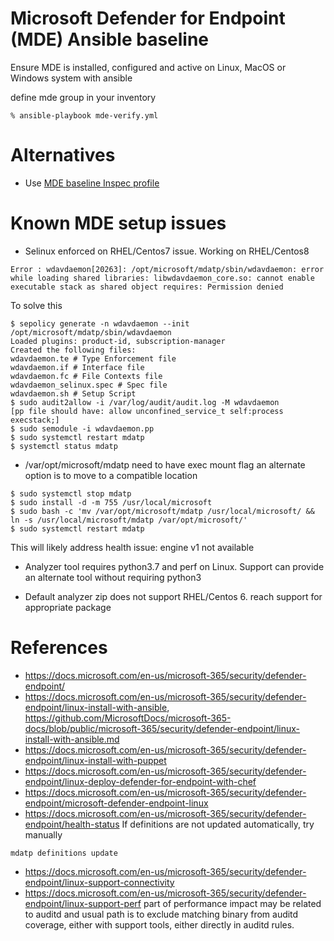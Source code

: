 # Microsoft Defender for Endpoint (MDE) Ansible baseline

Ensure MDE is installed, configured and active on Linux, MacOS or Windows system with ansible

define mde group in your inventory
```
% ansible-playbook mde-verify.yml
```

# Alternatives

* Use [MDE baseline Inspec profile](https://github.com/juju4/mde-baseline/)

# Known MDE setup issues

* Selinux enforced on RHEL/Centos7 issue. Working on RHEL/Centos8
```
Error : wdavdaemon[20263]: /opt/microsoft/mdatp/sbin/wdavdaemon: error while loading shared libraries: libwdavdaemon_core.so: cannot enable executable stack as shared object requires: Permission denied
```
To solve this
```
$ sepolicy generate -n wdavdaemon --init /opt/microsoft/mdatp/sbin/wdavdaemon
Loaded plugins: product-id, subscription-manager
Created the following files:
wdavdaemon.te # Type Enforcement file
wdavdaemon.if # Interface file
wdavdaemon.fc # File Contexts file
wdavdaemon_selinux.spec # Spec file
wdavdaemon.sh # Setup Script
$ sudo audit2allow -i /var/log/audit/audit.log -M wdavdaemon
[pp file should have: allow unconfined_service_t self:process execstack;]
$ sudo semodule -i wdavdaemon.pp
$ sudo systemctl restart mdatp
$ systemctl status mdatp
```

* /var/opt/microsoft/mdatp need to have exec mount flag
an alternate option is to move to a compatible location
```
$ sudo systemctl stop mdatp
$ sudo install -d -m 755 /usr/local/microsoft
$ sudo bash -c 'mv /var/opt/microsoft/mdatp /usr/local/microsoft/ && ln -s /usr/local/microsoft/mdatp /var/opt/microsoft/'
$ sudo systemctl restart mdatp
```
This will likely address health issue: engine v1 not available

* Analyzer tool requires python3.7 and perf on Linux. Support can provide an alternate tool without requiring python3

* Default analyzer zip does not support RHEL/Centos 6. reach support for appropriate package

# References

* https://docs.microsoft.com/en-us/microsoft-365/security/defender-endpoint/
* https://docs.microsoft.com/en-us/microsoft-365/security/defender-endpoint/linux-install-with-ansible, https://github.com/MicrosoftDocs/microsoft-365-docs/blob/public/microsoft-365/security/defender-endpoint/linux-install-with-ansible.md
* https://docs.microsoft.com/en-us/microsoft-365/security/defender-endpoint/linux-install-with-puppet
* https://docs.microsoft.com/en-us/microsoft-365/security/defender-endpoint/linux-deploy-defender-for-endpoint-with-chef
* https://docs.microsoft.com/en-us/microsoft-365/security/defender-endpoint/microsoft-defender-endpoint-linux
* https://docs.microsoft.com/en-us/microsoft-365/security/defender-endpoint/health-status
If definitions are not updated automatically, try manually
```
mdatp definitions update
```
* https://docs.microsoft.com/en-us/microsoft-365/security/defender-endpoint/linux-support-connectivity
* https://docs.microsoft.com/en-us/microsoft-365/security/defender-endpoint/linux-support-perf
part of performance impact may be related to auditd and usual path is to exclude matching binary from auditd coverage, either with support tools, either directly in auditd rules.
